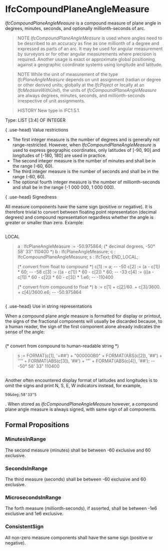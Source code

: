 # IfcCompoundPlaneAngleMeasure

_IfcCompoundPlaneAngleMeasure_ is a compound measure of plane angle in degrees, minutes, seconds, and optionally millionth-seconds of arc.

> NOTE  _IfcCompoundPlaneAngleMeasure_ is used where angles need to be described to an accuracy as fine as one millionth of a degree and expressed as parts of an arc. It may be used for angular measurement by surveyors or for other angular measurements where precision is required. Another usage is exact or approximate global positioning against a geographic coordinate systems using longitude and latitude.

> NOTE  While the unit of measurement of the type _IfcPlaneAngleMeasure_ depends on unit assignment (radian or degree or other derived units; globally at the _IfcPoject_ or locally at an _IfcMeasureWithUnit_), the units of _IfcCompoundPlaneAngleMeasure_ are always degrees, minutes, seconds, and millionth-seconds irrespective of unit assignments.

> HISTORY  New type in IFC1.5.1.

Type: LIST [3:4] OF INTEGER

{ .use-head}
Value restrictions

* The first integer measure is the number of degrees and is generally not range-restricted. However, when _IfcCompoundPlaneAngleMeasure_ is used to express geographic coordinates, only latitudes of [-90, 90] and longitudes of [-180, 180] are used in practice.
* The second integer measure is the number of minutes and shall be in the range (-60, 60).
* The third integer measure is the number of seconds and shall be in the range (-60, 60).
* The optional fourth integer measure is the number of millionth-seconds and shall be in the range (-1 000 000, 1 000 000).

{ .use-head}
Signedness

All measure components have the same sign (positive or negative). It is therefore trivial to convert between floating point representation (decimal degrees) and compound representation regardless whether the angle is greater or smaller than zero. Example:

>
> ```
>
LOCAL
>   a : IfcPlaneAngleMeasure := -50.975864;  (\* decimal degrees, -50&deg; 58' 33" 110400 \*)
>   b : IfcPlaneAngleMeasure;
>   c : IfcCompoundPlaneAngleMeasure;
>   s : IfcText;
> END_LOCAL;
>
> (\* convert from float to compound \*)
>   c[1] :=    a;                                           -- -50
>   c[2] :=   (a - c[1]) \* 60;                              -- -58
>   c[3] :=  ((a - c[1]) \* 60 - c[2]) \* 60;                 -- -33
>   c[4] := (((a - c[1]) \* 60 - c[2]) \* 60 - c[3]) \* 1.e6;  -- -110400
>
> (\* convert from compound to float \*)
>   b := c[1] + c[2]/60. + c[3]/3600. + c[4]/3600.e6;       -- -50.975864
>
> ```


{ .use-head}
Use in string representations

When a compound plane angle measure is formatted for display or printout, the signs of the fractional components will usually be discarded because, to a human reader, the sign of the first component alone already indicates the sense of the angle:

>
> ```
>
(\* convert from compound to human-readable string \*)
>   s := FORMAT(c[1], '+##')     + "000000B0"
>      + FORMAT(ABS(c[2]), '##') + ''''
>      + FORMAT(ABS(c[3]), '##') + '"'
>      + FORMAT(ABS(c[4]), '##');  -- -50&deg; 58' 33" 110400

> ```


Another often encountered display format of latitudes and longitudes is to omit the signs and print N, S, E, W indicators instead, for example,
```
50&deg;58'33"S
```
. When stored as _IfcCompoundPlaneAngleMeasure_ however, a compound plane angle measure is always signed, with same sign of all components.

## Formal Propositions

### MinutesInRange
The second measure (minutes) shall be between -60 exclusive and 60 exclusive.

### SecondsInRange
The third measure (seconds) shall be between -60 exclusive and 60 exclusive.

### MicrosecondsInRange
The forth measure (millionth-seconds), if asserted, shall be between -1e6 exclusive and 1e6 exclusive.

### ConsistentSign
All non-zero measure components shall have the same sign (positive or negative).
